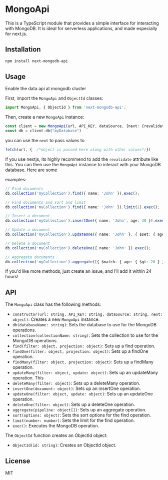 # MongoApi

This is a TypeScript module that provides a simple interface for interacting with MongoDB. It is ideal for serverless applications, and made especially for next.js.

## Installation

```bash
npm install next-mongodb-api
```

## Usage

Enable the data api at mongodb cluster

First, import the `MongoApi` and `ObjectId` classes:

```typescript
import MongoApi, { ObjectId } from 'next-mongodb-api';
```

Then, create a new `MongoApi` instance:


```typescript
const client = new MongoApi(url, API_KEY, dataSource, {next: {revalidate: 300}});
const db = client.db("myDatabase")
```

you can use the `next` to pass values to 
```typescript 
fetch(url, {  /*object is passed here along with other values*/})
```

if you use nextjs, its highly recommend to add the `revalidate` attribute like this.
You can then use the `MongoApi` instance to interact with your MongoDB database. Here are some 

examples:

```typescript
// Find documents
db.collection('myCollection').find({ name: 'John' }).exec();

// Find documents and sort and limit
db.collection('myCollection').find({ name: 'John' }).limit(1).exec();

// Insert a document
db.collection('myCollection').insertOne({ name: 'John', age: 30 }).exec();

// Update a document
db.collection('myCollection').updateOne({ name: 'John' }, { $set: { age: 31 } }).exec();

// Delete a document
db.collection('myCollection').deleteOne({ name: 'John' }).exec();

// Aggregate documents
db.collection('myCollection').aggregate([{ $match: { age: { $gt: 20 } } }]).exec();


```

If you'd like more methods, just create an issue, and I'll add it within 24 hours!

## API

The `MongoApi` class has the following methods:

- `constructor(url: string, API_KEY: string, dataSource: string, next: object)`: Creates a new `MongoApi` instance.
- `db(databaseName: string)`: Sets the database to use for the MongoDB operations.
- `collection(collectionName: string)`: Sets the collection to use for the MongoDB operations.
- `find(filter: object, projection: object)`: Sets up a find operation.
- `findOne(filter: object, projection: object)`: Sets up a findOne operation. 
- `findMany(filter: object, projection: object)`: Sets up a findMany operation. 
- `updateMany(filter: object, update: object)`: Sets up an updateMany operation. This 
- `deleteMany(filter: object)`: Sets up a deleteMany operation. 
- `insertOne(document: object)`: Sets up an insertOne operation.
- `updateOne(filter: object, update: object)`: Sets up an updateOne operation.
- `deleteOne(filter: object)`: Sets up a deleteOne operation.
- `aggregate(pipeline: object[])`: Sets up an aggregate operation.
- `sort(options: object)`: Sets the sort options for the find operation.
- `limit(number: number)`: Sets the limit for the find operation.
- `exec()`: Executes the MongoDB operation.

The `ObjectId` function creates an ObjectId object:

- `ObjectId(id: string)`: Creates an ObjectId object.

## License

MIT